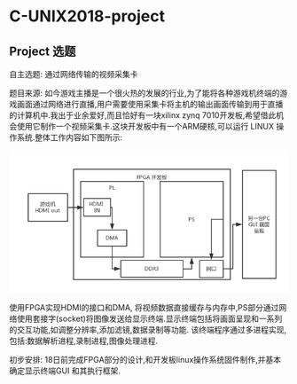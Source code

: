 # C-UNIX2018-project

## Project 选题

自主选题: 通过网络传输的视频采集卡

题目来源: 如今游戏主播是一个很火热的发展的行业,为了能将各种游戏机终端的游戏画面通过网络进行直播,用户需要使用采集卡将主机的输出画面传输到用于直播的计算机中.我出于业余爱好,而且恰好有一块xilinx zynq 7010开发板,希望借此机会使用它制作一个视频采集卡.这块开发板中有一个ARM硬核,可以运行 LINUX 操作系统.整体工作内容如下图所示:

![](./pic/block-diagram.png)

 使用FPGA实现HDMI的接口和DMA, 将视频数据直接缓存与内存中,PS部分通过网络使用套接字(socket)将图像发送给显示终端.显示终端包括将画面呈现和一系列的交互功能,如调整分辨率,添加滤镜,数据录制等功能. 该终端程序通过多进程实现,包括:数据解析进程,录制进程,图像处理进程.

初步安排: 18日前完成FPGA部分的设计,和开发板linux操作系统固件制作,并基本确定显示终端GUI 和其执行框架.